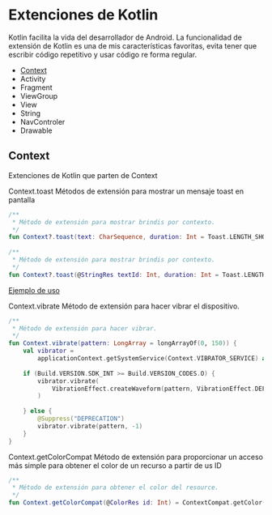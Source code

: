# Extenciones de Kotlin
Kotlin facilita la vida del desarrollador de Android. La funcionalidad de extensión de Kotlin es una de mis características favoritas, evita tener que escribir código repetitivo y usar código re forma regular.

 - [Context](#context)
 - Activity
 - Fragment
 - ViewGroup
 - View
 - String
 - NavControler
 - Drawable


## <a name="context"></a> Context
Extenciones de Kotlin que parten de Context

Context.toast Métodos de extensión para mostrar un mensaje toast en pantalla
```kotlin
/**
 * Método de extensión para mostrar brindis por contexto.
 */
fun Context?.toast(text: CharSequence, duration: Int = Toast.LENGTH_SHORT) = this?.let { Toast.makeText(it, text, duration).show() }
 
/**
 * Método de extensión para mostrar brindis por contexto.
 */
fun Context?.toast(@StringRes textId: Int, duration: Int = Toast.LENGTH_SHORT) = this?.let { Toast.makeText(it, textId, duration).show() }
```
[Ejemplo de uso](use_context_toast.md)

Context.vibrate Método de extensión para hacer vibrar el dispositivo.

```kotlin
/**
 * Método de extensión para hacer vibrar.
 */
fun Context.vibrate(pattern: LongArray = longArrayOf(0, 150)) {
    val vibrator =
        applicationContext.getSystemService(Context.VIBRATOR_SERVICE) as Vibrator? ?: return
 
    if (Build.VERSION.SDK_INT >= Build.VERSION_CODES.O) {
        vibrator.vibrate(
            VibrationEffect.createWaveform(pattern, VibrationEffect.DEFAULT_AMPLITUDE)
        )
 
    } else {
        @Suppress("DEPRECATION")
        vibrator.vibrate(pattern, -1)
    }
}
```

Context.getColorCompat Método de extensión para proporcionar un acceso más simple para obtener el color de un recurso a partir de us ID

```kotlin
/**
 * Método de extensión para obtener el color del resource.
 */
fun Context.getColorCompat(@ColorRes id: Int) = ContextCompat.getColor(this, id)
```
